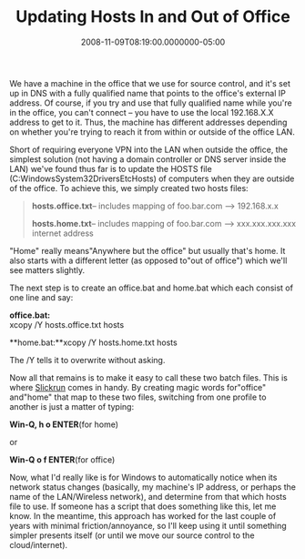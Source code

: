 ﻿---
title: Updating Hosts In and Out of Office
date: "2008-11-09T08:19:00.0000000-05:00"
description: We have a machine in the office that we use for source control, and
featuredImage: img/updating-hosts-in-and-out-of-office-featured.png
---

We have a machine in the office that we use for source control, and it's set up in DNS with a fully qualified name that points to the office's external IP address. Of course, if you try and use that fully qualified name while you're in the office, you can't connect – you have to use the local 192.168.X.X address to get to it. Thus, the machine has different addresses depending on whether you're trying to reach it from within or outside of the office LAN.

Short of requiring everyone VPN into the LAN when outside the office, the simplest solution (not having a domain controller or DNS server inside the LAN) we've found thus far is to update the HOSTS file (C:WindowsSystem32DriversEtcHosts) of computers when they are outside of the office. To achieve this, we simply created two hosts files:

> **hosts.office.txt**– includes mapping of foo.bar.com –> 192.168.x.x
>
> **hosts.home.txt**– includes mapping of foo.bar.com –> xxx.xxx.xxx.xxx internet address

"Home" really means"Anywhere but the office" but usually that's home. It also starts with a different letter (as opposed to"out of office") which we'll see matters slightly.

The next step is to create an office.bat and home.bat which each consist of one line and say:

**office.bat:**\
xcopy /Y hosts.office.txt hosts

**home.bat:**xcopy /Y hosts.home.txt hosts

The /Y tells it to overwrite without asking.

Now all that remains is to make it easy to call these two batch files. This is where [Slickrun](http://www.bayden.com/SlickRun) comes in handy. By creating magic words for"office" and"home" that map to these two files, switching from one profile to another is just a matter of typing:

**Win-Q, h o ENTER**(for home)

or

**Win-Q o f ENTER**(for office)



Now, what I'd really like is for Windows to automatically notice when its network status changes (basically, my machine's IP address, or perhaps the name of the LAN/Wireless network), and determine from that which hosts file to use. If someone has a script that does something like this, let me know. In the meantime, this approach has worked for the last couple of years with minimal friction/annoyance, so I'll keep using it until something simpler presents itself (or until we move our source control to the cloud/internet).

